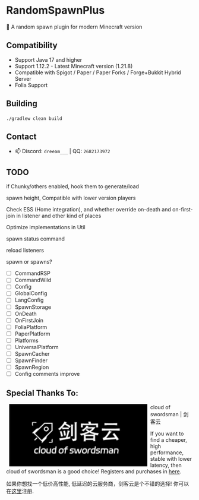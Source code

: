 # RandomSpawnPlus

🔀 A random spawn plugin for modern Minecraft version

## Compatibility

- Support Java 17 and higher
- Support 1.12.2 - Latest Minecraft version (1.21.8)
- Compatible with Spigot / Paper / Paper Forks / Forge+Bukkit Hybrid Server
- Folia Support

## Building

`./gradlew clean build`

## Contact

- 📫 Discord: `dreeam___` | QQ: `2682173972`

## TODO

if Chunky/others enabled, hook them to generate/load

spawn height, Compatible with lower version players

Check ESS (Home integration), and whether override on-death
and on-first-join in listener and other kind of places

Optimize implementations in Util

spawn status command

reload listeners

spawn or spawns?

- [ ] CommandRSP
- [ ] CommandWild
- [ ] Config
- [ ] GlobalConfig
- [ ] LangConfig
- [ ] SpawnStorage
- [ ] OnDeath
- [ ] OnFirstJoin
- [ ] FoliaPlatform
- [ ] PaperPlatform
- [ ] Platforms
- [ ] UniversalPlatform
- [ ] SpawnCacher
- [ ] SpawnFinder
- [ ] SpawnRegion
- [ ] Config comments improve

## Special Thanks To:

<a href="https://cloud.swordsman.com.cn/"><img src="JiankeServer.jpg" alt="Jianke Cloud Host" align="left" hspace="8"></a>
cloud of swordsman | 剑客云

If you want to find a cheaper, high performance, stable with lower latency, then cloud of swordsman is a good choice! Registers and purchases in [here](https://cloud.swordsman.com.cn/?i8ab42c).

如果你想找一个低价高性能, 低延迟的云服务商，剑客云是个不错的选择! 你可以在[这里](https://cloud.swordsman.com.cn/?i8ab42c)注册.
